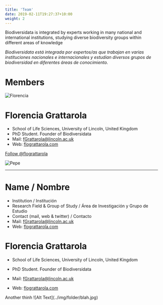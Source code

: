 ```yaml
---
title: 'Team'
date: 2019-02-11T19:27:37+10:00
weight: 2
---
```


Biodiversidata is integrated by experts working in many national and international institutions, studying diverse biodiversity groups within different areas of knowledge

*Biodiversidata está integrada por expertos/as que trabajan en varias instituciones nacionales e internacionales y estudian diversos grupos de biodiversidad en diferentes áreas de conocimiento.*



# Members


![Florencia](/images/flograttarola.png)


# Florencia Grattarola
+ School of Life Sciences, University of Lincoln, United Kingdom
+ PhD Student. Founder of Biodiversidata
+ Mail: [fGrattarola@lincoln.ac.uk](mailto:fGrattarola@lincoln.ac.uk)
+ Web: [flograttarola.com](https://flograttarola.com/)

<a href="https://twitter.com/flograttarola" class="twitter-follow-button" data-show-count="false">Follow @flograttarola</a><script async src="https://platform.twitter.com/widgets.js" charset="utf-8"></script>


![Pepe](/images/team-1.jpg)

---

# Name / Nombre
+ Institution / Institución
+ Research Field & Group of Study / Área de Investigación y Grupo de Estudio
+ Contact (mail, web & twitter) / Contacto
+ Mail: [fGrattarola@lincoln.ac.uk](mailto:fGrattarola@lincoln.ac.uk)
+ Web: [flograttarola.com](https://flograttarola.com/)



<div class="row">
  <div class="col-md-8" markdown="1">
  
# Florencia Grattarola
+ School of Life Sciences, University of Lincoln, United Kingdom
+ PhD Student. Founder of Biodiversidata
+ Mail: [fGrattarola@lincoln.ac.uk](mailto:fGrattarola@lincoln.ac.uk)
+ Web: [flograttarola.com](https://flograttarola.com/)
  
  </div>
  <div class="col-md-4" markdown="1">
  Another thinh
  ![Alt Text](../img/folder/blah.jpg)
  </div>
</div>

